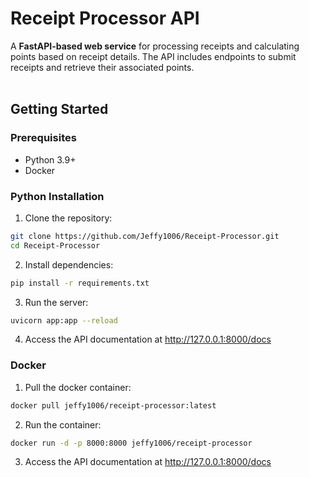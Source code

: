 # Receipt Processor API
A **FastAPI-based web service** for processing receipts and calculating points based on receipt details. The API includes endpoints to submit receipts and retrieve their associated points.
<br>
<br>
## Getting Started
### Prerequisites
- Python 3.9+
- Docker

### Python Installation
1. Clone the repository:
```bash
git clone https://github.com/Jeffy1006/Receipt-Processor.git
cd Receipt-Processor
```
2. Install dependencies:
```bash
pip install -r requirements.txt
```
3. Run the server:
```bash
uvicorn app:app --reload
```
4. Access the API documentation at http://127.0.0.1:8000/docs

### Docker
1. Pull the docker container:
```bash
docker pull jeffy1006/receipt-processor:latest
```
2. Run the container:
```bash
docker run -d -p 8000:8000 jeffy1006/receipt-processor
```
3. Access the API documentation at http://127.0.0.1:8000/docs

